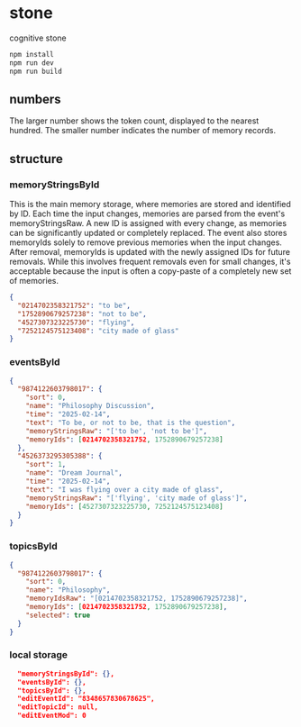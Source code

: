 # stone

cognitive stone

```bash
npm install
npm run dev
npm run build
```

## numbers

The larger number shows the token count, displayed to the nearest hundred. The smaller number indicates the number of memory records.

## structure

### memoryStringsById

This is the main memory storage, where memories are stored and identified by ID. Each time the input changes, memories are parsed from the event's memoryStringsRaw. A new ID is assigned with every change, as memories can be significantly updated or completely replaced. The event also stores memoryIds solely to remove previous memories when the input changes. After removal, memoryIds is updated with the newly assigned IDs for future removals. While this involves frequent removals even for small changes, it's acceptable because the input is often a copy-paste of a completely new set of memories.

```json
{
  "0214702358321752": "to be",
  "1752890679257238": "not to be",
  "4527307323225730": "flying",
  "7252124575123408": "city made of glass"
}
```

### eventsById

```json
{
  "9874122603798017": {
    "sort": 0,
    "name": "Philosophy Discussion",
    "time": "2025-02-14",
    "text": "To be, or not to be, that is the question",
    "memoryStringsRaw": "['to be', 'not to be']",
    "memoryIds": [0214702358321752, 1752890679257238]
  },
  "4526373295305388": {
    "sort": 1,
    "name": "Dream Journal",
    "time": "2025-02-14",
    "text": "I was flying over a city made of glass",
    "memoryStringsRaw": "['flying', 'city made of glass']",
    "memoryIds": [4527307323225730, 7252124575123408]
  }
}
```

### topicsById

```json
{
  "9874122603798017": {
    "sort": 0,
    "name": "Philosophy",
    "memoryIdsRaw": "[0214702358321752, 1752890679257238]",
    "memoryIds": [0214702358321752, 1752890679257238],
    "selected": true
  }
}
```

### local storage

```json
  "memoryStringsById": {},
  "eventsById": {},
  "topicsById": {},
  "editEventId": "8348657830678625",
  "editTopicId": null,
  "editEventMod": 0
```
